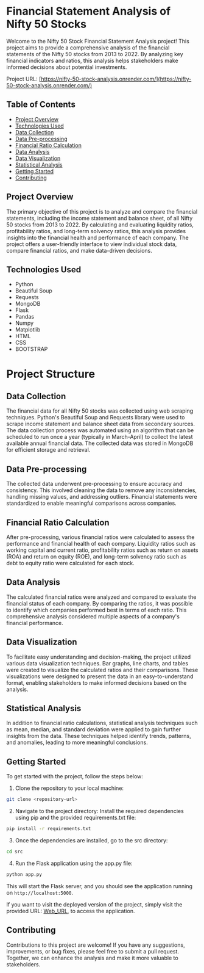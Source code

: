 # Financial Statement Analysis of Nifty 50 Stocks

Welcome to the Nifty 50 Stock Financial Statement Analysis project! This project aims to provide a comprehensive analysis of the financial statements of the Nifty 50 stocks from 2013 to 2022. By analyzing key financial indicators and ratios, this analysis helps stakeholders make informed decisions about potential investments.

Project URL: [https://nifty-50-stock-analysis.onrender.com/](https://nifty-50-stock-analysis.onrender.com/)

## Table of Contents

- [Project Overview](#project-overview)
- [Technologies Used](#technologies-used)
- [Data Collection](#data-collection)
- [Data Pre-processing](#data-pre-processing)
- [Financial Ratio Calculation](#financial-ratio-calculation)
- [Data Analysis](#data-analysis)
- [Data Visualization](#data-visualization)
- [Statistical Analysis](#statistical-analysis)
- [Getting Started](#getting-started)
- [Contributing](#contributing)


## Project Overview

The primary objective of this project is to analyze and compare the financial statements, including the income statement and balance sheet, of all Nifty 50 stocks from 2013 to 2022. By calculating and evaluating liquidity ratios, profitability ratios, and long-term solvency ratios, this analysis provides insights into the financial health and performance of each company. The project offers a user-friendly interface to view individual stock data, compare financial ratios, and make data-driven decisions.

## Technologies Used

- Python
- Beautiful Soup
- Requests
- MongoDB
- Flask
- Pandas
- Numpy
- Matplotlib
- HTML
- CSS
- BOOTSTRAP

# Project Structure

## Data Collection

The financial data for all Nifty 50 stocks was collected using web scraping techniques. Python's Beautiful Soup and Requests library were used to scrape income statement and balance sheet data from secondary sources. The data collection process was automated using an algorithm that can be scheduled to run once a year (typically in March-April) to collect the latest available annual financial data. The collected data was stored in MongoDB for efficient storage and retrieval.

## Data Pre-processing

The collected data underwent pre-processing to ensure accuracy and consistency. This involved cleaning the data to remove any inconsistencies, handling missing values, and addressing outliers. Financial statements were standardized to enable meaningful comparisons across companies.

## Financial Ratio Calculation

After pre-processing, various financial ratios were calculated to assess the performance and financial health of each company. Liquidity ratios such as working capital and current ratio, profitability ratios such as return on assets (ROA) and return on equity (ROE), and long-term solvency ratio such as debt to equity ratio were calculated for each stock.

## Data Analysis

The calculated financial ratios were analyzed and compared to evaluate the financial status of each company. By comparing the ratios, it was possible to identify which companies performed best in terms of each ratio. This comprehensive analysis considered multiple aspects of a company's financial performance.

## Data Visualization

To facilitate easy understanding and decision-making, the project utilized various data visualization techniques. Bar graphs, line charts, and tables were created to visualize the calculated ratios and their comparisons. These visualizations were designed to present the data in an easy-to-understand format, enabling stakeholders to make informed decisions based on the analysis.

## Statistical Analysis

In addition to financial ratio calculations, statistical analysis techniques such as mean, median, and standard deviation were applied to gain further insights from the data. These techniques helped identify trends, patterns, and anomalies, leading to more meaningful conclusions.

## Getting Started

To get started with the project, follow the steps below:

1. Clone the repository to your local machine:

```bash
git clone <repository-url>
```

2. Navigate to the project directory: Install the required dependencies using pip and the provided requirements.txt file:

```bash
pip install -r requirements.txt
```

3. Once the dependencies are installed, go to the src directory:

```bash
cd src
```

4. Run the Flask application using the app.py file:

```bash
python app.py
```

This will start the Flask server, and you should see the application running on `http://localhost:5000`.

If you want to visit the deployed version of the project, simply visit the provided URL: [Web_URL](https://nifty-50-stock-analysis.onrender.com/), to access the application.

## Contributing

Contributions to this project are welcome! If you have any suggestions, improvements, or bug fixes, please feel free to submit a pull request. Together, we can enhance the analysis and make it more valuable to stakeholders.